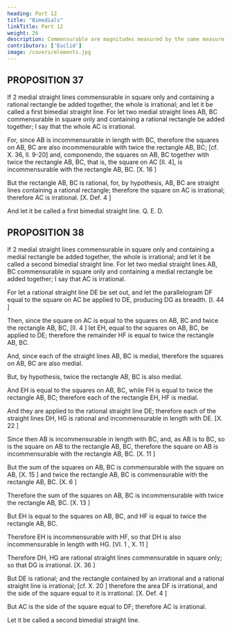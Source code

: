 ```yaml
---
heading: Part 12
title: "Bimedials"
linkTitle: Part 12
weight: 26
description: Commensurable are magnitudes measured by the same measure
contributors: ['Euclid']
image: /covers/elements.jpg
---
```



## PROPOSITION 37

If 2 medial straight lines commensurable in square only and containing a rational rectangle be added together, the whole is irrational; and let it be called a first bimedial straight line.
For let two medial straight lines AB, BC commensurable in square only and containing a rational rectangle be added together; I say that the whole AC is irrational.

For, since AB is incommensurable in length with BC, therefore the squares on AB, BC are also incommensurable with twice the rectangle AB, BC; [cf. X. 36, ll. 9-20] and, componendo, the squares on AB, BC together with twice the rectangle AB, BC, that is, the square on AC [II. 4], is incommensurable with the rectangle AB, BC. [X. 16 ]

But the rectangle AB, BC is rational, for, by hypothesis, AB, BC are straight lines containing a rational rectangle; therefore the square on AC is irrational; therefore AC is irrational. [X. Def. 4 ]

And let it be called a first bimedial straight line. Q. E. D.


## PROPOSITION 38

If 2 medial straight lines commensurable in square only and containing a medial rectangle be added together, the whole is irrational; and let it be called a second bimedial straight line.
For let two medial straight lines AB, BC commensurable in square only and containing a medial rectangle be added together; I say that AC is irrational.

For let a rational straight line DE be set out, and let the parallelogram DF equal to the square on AC be applied to DE, producing DG as breadth. [I. 44 ]

Then, since the square on AC is equal to the squares on AB, BC and twice the rectangle AB, BC, [II. 4 ] let EH, equal to the squares on AB, BC, be applied to DE; therefore the remainder HF is equal to twice the rectangle AB, BC.

And, since each of the straight lines AB, BC is medial, therefore the squares on AB, BC are also medial.

But, by hypothesis, twice the rectangle AB, BC is also medial.

And EH is equal to the squares on AB, BC,
while FH is equal to twice the rectangle AB, BC; therefore each of the rectangle EH, HF is medial.

And they are applied to the rational straight line DE; therefore each of the straight lines DH, HG is rational and incommensurable in length with DE. [X. 22 ]

Since then AB is incommensurable in length with BC, and, as AB is to BC, so is the square on AB to the rectangle AB, BC, therefore the square on AB is incommensurable with the rectangle AB, BC. [X. 11 ]

But the sum of the squares on AB, BC is commensurable with the square on AB, [X. 15 ] and twice the rectangle AB, BC is commensurable with the rectangle AB, BC. [X. 6 ]

Therefore the sum of the squares on AB, BC is incommensurable
with twice the rectangle AB, BC. [X. 13 ]

But EH is equal to the squares on AB, BC, and HF is equal to twice the rectangle AB, BC.

Therefore EH is incommensurable with HF, so that DH is also incommensurable in length with HG. [VI. 1 , X. 11 ]

Therefore DH, HG are rational straight lines commensurable in square only; so that DG is irrational. [X. 36 ]

But DE is rational; and the rectangle contained by an irrational and a rational
straight line is irrational; [cf. X. 20 ] therefore the area DF is irrational, and the side of the square equal to it is irrational. [X. Def. 4 ]

But AC is the side of the square equal to DF; therefore AC is irrational.

Let it be called a second bimedial straight line.

